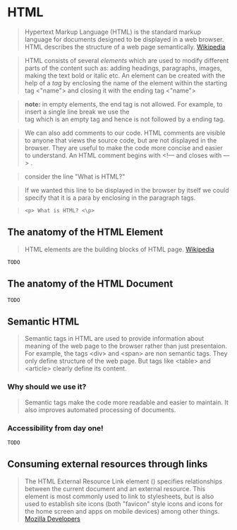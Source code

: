 # HTML

> Hypertext Markup Language (HTML) is the standard markup language for documents designed to be displayed in a web browser. HTML describes the structure of a web page semantically. [Wikipedia](https://en.wikipedia.org/wiki/HTML)

> HTML consists of several *elements* which are used to modify different parts of the content such as: adding headings, paragraphs, images, making the text bold or italic etc. An element can be created with the help of a *tag* by enclosing the name of the element within the starting tag <"name"> and closing it with the ending tag <\"name"> 
 
> **note:** in empty elements, the end tag is not allowed. For example, to insert a single line break we use the <br> tag which is an empty tag and hence is not followed by a ending tag.

> We can also add comments to our code. HTML comments are visible to anyone that views the source code, but are not displayed in the browser. They are useful to make the code more concise and easier to understand. An HTML comment begins with <!–– and closes with ––> .

> consider the line "What is HTML?"

> If we wanted this line to be displayed in the browser by itself we could specify that it is a para by enclosing in the paragraph tags. 

>``` <p> What is HTML? <\p> ```
    
## The anatomy of the HTML Element

> HTML elements are the building blocks of HTML page. [Wikipedia](https://en.wikipedia.org/wiki/HTML)

    TODO
## The anatomy of the HTML Document
    TODO
## Semantic HTML
> Semantic tags in HTML are used to provide information about meaning of the web page to the browser rather than just presentaion. For example, the tags \<div\> and \<span\> are non semantic tags. They only define structure of the web page. But tags like \<table\> and \<article\> clearly define its content.
### Why should we use it?
> Semantic tags make the code more readable and easier to maintain. It also improves automated processing of documents.
### Accessibility from day one!
    TODO
## Consuming external resources through links
> The HTML External Resource Link element (<link>) specifies relationships between the current document and an external resource. This element is most commonly used to link to stylesheets, but is also used to establish site icons (both "favicon" style icons and icons for the home screen and apps on mobile devices) among other things. [Mozilla Developers](https://developer.mozilla.org/en-US/docs/Web/HTML/Element/link)
